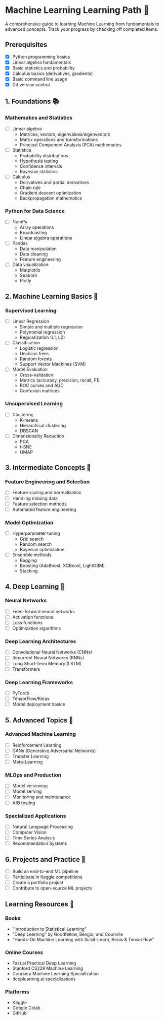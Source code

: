 # Machine Learning Learning Path 🤖

A comprehensive guide to learning Machine Learning from fundamentals to advanced concepts. Track your progress by checking off completed items.

## Prerequisites
- [x] Python programming basics
- [x] Linear algebra fundamentals
- [x] Basic statistics and probability
- [x] Calculus basics (derivatives, gradients)
- [x] Basic command line usage
- [x] Git version control

## 1. Foundations 📚
### Mathematics and Statistics
- [ ] Linear algebra
  - Matrices, vectors, eigenvalues/eigenvectors
  - Matrix operations and transformations
  - Principal Component Analysis (PCA) mathematics
- [ ] Statistics
  - Probability distributions
  - Hypothesis testing
  - Confidence intervals
  - Bayesian statistics
- [ ] Calculus
  - Derivatives and partial derivatives
  - Chain rule
  - Gradient descent optimization
  - Backpropagation mathematics

### Python for Data Science
- [ ] NumPy
  - Array operations
  - Broadcasting
  - Linear algebra operations
- [ ] Pandas
  - Data manipulation
  - Data cleaning
  - Feature engineering
- [ ] Data visualization
  - Matplotlib
  - Seaborn
  - Plotly

## 2. Machine Learning Basics 🌱
### Supervised Learning
- [ ] Linear Regression
  - Simple and multiple regression
  - Polynomial regression
  - Regularization (L1, L2)
- [ ] Classification
  - Logistic regression
  - Decision trees
  - Random forests
  - Support Vector Machines (SVM)
- [ ] Model Evaluation
  - Cross-validation
  - Metrics (accuracy, precision, recall, F1)
  - ROC curves and AUC
  - Confusion matrices

### Unsupervised Learning
- [ ] Clustering
  - K-means
  - Hierarchical clustering
  - DBSCAN
- [ ] Dimensionality Reduction
  - PCA
  - t-SNE
  - UMAP

## 3. Intermediate Concepts 🚀
### Feature Engineering and Selection
- [ ] Feature scaling and normalization
- [ ] Handling missing data
- [ ] Feature selection methods
- [ ] Automated feature engineering

### Model Optimization
- [ ] Hyperparameter tuning
  - Grid search
  - Random search
  - Bayesian optimization
- [ ] Ensemble methods
  - Bagging
  - Boosting (AdaBoost, XGBoost, LightGBM)
  - Stacking

## 4. Deep Learning 🧠
### Neural Networks
- [ ] Feed-forward neural networks
- [ ] Activation functions
- [ ] Loss functions
- [ ] Optimization algorithms

### Deep Learning Architectures
- [ ] Convolutional Neural Networks (CNNs)
- [ ] Recurrent Neural Networks (RNNs)
- [ ] Long Short-Term Memory (LSTM)
- [ ] Transformers

### Deep Learning Frameworks
- [ ] PyTorch
- [ ] TensorFlow/Keras
- [ ] Model deployment basics

## 5. Advanced Topics 🎯
### Advanced Machine Learning
- [ ] Reinforcement Learning
- [ ] GANs (Generative Adversarial Networks)
- [ ] Transfer Learning
- [ ] Meta-Learning

### MLOps and Production
- [ ] Model versioning
- [ ] Model serving
- [ ] Monitoring and maintenance
- [ ] A/B testing

### Specialized Applications
- [ ] Natural Language Processing
- [ ] Computer Vision
- [ ] Time Series Analysis
- [ ] Recommendation Systems

## 6. Projects and Practice 💪
- [ ] Build an end-to-end ML pipeline
- [ ] Participate in Kaggle competitions
- [ ] Create a portfolio project
- [ ] Contribute to open-source ML projects

## Learning Resources 📖
### Books
- "Introduction to Statistical Learning"
- "Deep Learning" by Goodfellow, Bengio, and Courville
- "Hands-On Machine Learning with Scikit-Learn, Keras & TensorFlow"

### Online Courses
- Fast.ai Practical Deep Learning
- Stanford CS229 Machine Learning
- Coursera Machine Learning Specialization
- deeplearning.ai specializations

### Platforms
- Kaggle
- Google Colab
- GitHub


